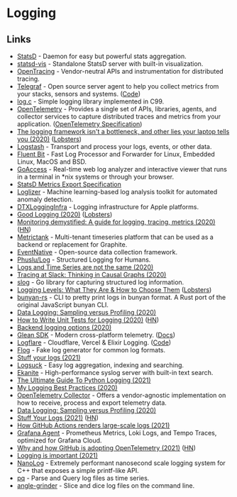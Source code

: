 # Logging

## Links

- [StatsD](https://github.com/statsd/statsd) - Daemon for easy but powerful stats aggregation.
- [statsd-vis](https://github.com/rapidloop/statsd-vis) - Standalone StatsD server with built-in visualization.
- [OpenTracing](https://opentracing.io/) - Vendor-neutral APIs and instrumentation for distributed tracing.
- [Telegraf](https://www.influxdata.com/time-series-platform/telegraf/) - Open source server agent to help you collect metrics from your stacks, sensors and systems. ([Code](https://github.com/influxdata/telegraf))
- [log.c](https://github.com/rxi/log.c) - Simple logging library implemented in C99.
- [OpenTelemetry](https://opentelemetry.io/) - Provides a single set of APIs, libraries, agents, and collector services to capture distributed traces and metrics from your application. ([OpenTelemetry Specification](https://github.com/open-telemetry/opentelemetry-specification))
- [The logging framework isn't a bottleneck, and other lies your laptop tells you (2020)](https://tech.davis-hansson.com/p/tower/) ([Lobsters](https://lobste.rs/s/od1ehi/logging_framework_isn_t_bottleneck_other))
- [Logstash](https://github.com/elastic/logstash) - Transport and process your logs, events, or other data.
- [Fluent Bit](https://github.com/fluent/fluent-bit) - Fast Log Processor and Forwarder for Linux, Embedded Linux, MacOS and BSD.
- [GoAccess](https://github.com/allinurl/goaccess) - Real-time web log analyzer and interactive viewer that runs in a terminal in \*nix systems or through your browser.
- [StatsD Metrics Export Specification](https://github.com/b/statsd_spec)
- [Loglizer](https://github.com/logpai/loglizer) - Machine learning-based log analysis toolkit for automated anomaly detection.
- [DTXLoggingInfra](https://github.com/wix/DTXLoggingInfra) - Logging infrastructure for Apple platforms.
- [Good Logging (2020)](https://henrikwarne.com/2020/07/23/good-logging/) ([Lobsters](https://lobste.rs/s/d8dk4r/good_logging))
- [Monitoring demystified: A guide for logging, tracing, metrics (2020)](https://techbeacon.com/enterprise-it/monitoring-demystified-guide-logging-tracing-metrics) ([HN](https://news.ycombinator.com/item?id=24006697))
- [Metrictank](https://github.com/grafana/metrictank) - Multi-tenant timeseries platform that can be used as a backend or replacement for Graphite.
- [EventNative](https://github.com/ksensehq/eventnative) - Open-source data collection framework.
- [Phuslu/Log](https://github.com/phuslu/log) - Structured Logging for Humans.
- [Logs and Time Series are not the same (2020)](https://www.philipotoole.com/logs-and-time-series-are-not-the-same/)
- [Tracing at Slack: Thinking in Causal Graphs (2020)](https://slack.engineering/tracing-at-slack-thinking-in-causal-graphs/)
- [slog](https://github.com/monzo/slog) - Go library for capturing structured log information.
- [Logging Levels: What They Are & How to Choose Them](https://sematext.com/blog/logging-levels/) ([Lobsters](https://lobste.rs/s/xilpkm/logging_levels_what_they_are_how_choose))
- [bunyan-rs](https://github.com/LukeMathWalker/bunyan) - CLI to pretty print logs in bunyan format. A Rust port of the original JavaScript bunyan CLI.
- [Data Logging: Sampling versus Profiling (2020)](https://medium.com/whylabs/data-logging-sampling-versus-profiling-96fa8997f5f5)
- [How to Write Unit Tests for Logging (2020)](https://principal-it.eu/2020/11/unit-tests-for-logging/) ([HN](https://news.ycombinator.com/item?id=25057372))
- [Backend logging options (2020)](https://twitter.com/frankdilo/status/1339485218881748992)
- [Glean SDK](https://github.com/mozilla/glean) - Modern cross-platform telemetry. ([Docs](https://mozilla.github.io/glean/book/index.html))
- [Logflare](https://logflare.app/) - Cloudflare, Vercel & Elixir Logging. ([Code](https://github.com/Logflare/logflare))
- [Flog](https://github.com/mingrammer/flog) - Fake log generator for common log formats.
- [Stuff your logs (2021)](https://engineering.backtrace.io/2021-01-11-stuff-your-logs/)
- [Logsuck](https://github.com/JackBister/logsuck) - Easy log aggregation, indexing and searching.
- [Ekanite](https://github.com/ekanite/ekanite) - High-performance syslog server with built-in text search.
- [The Ultimate Guide To Python Logging (2021)](https://khashtamov.com/en/ultimate-guide-to-python-logging/)
- [My Logging Best Practices (2020)](https://tuhrig.de/my-logging-best-practices/)
- [OpenTelemetry Collector](https://github.com/open-telemetry/opentelemetry-collector) - Offers a vendor-agnostic implementation on how to receive, process and export telemetry data.
- [Data Logging: Sampling versus Profiling (2020)](https://whylabs.ai/blog/posts/data-logging-sampling-versus-profiling)
- [Stuff Your Logs (2021)](https://pvk.ca/Blog/2021/01/11/stuff-your-logs/) ([HN](https://news.ycombinator.com/item?id=26510530))
- [How GitHub Actions renders large-scale logs (2021)](https://github.blog/2021-03-25-how-github-actions-renders-large-scale-logs/)
- [Grafana Agent](https://github.com/grafana/agent) - Prometheus Metrics, Loki Logs, and Tempo Traces, optimized for Grafana Cloud.
- [Why and how GitHub is adopting OpenTelemetry (2021)](https://github.blog/2021-05-26-why-and-how-github-is-adopting-opentelemetry/) ([HN](https://news.ycombinator.com/item?id=27294890))
- [Logging is important (2021)](https://gcollazo.com/logging-is-important/)
- [NanoLog](https://github.com/PlatformLab/NanoLog) - Extremely performant nanosecond scale logging system for C++ that exposes a simple printf-like API.
- [pq](https://github.com/iximiuz/pq) - Parse and Query log files as time series.
- [angle-grinder](https://github.com/rcoh/angle-grinder) - Slice and dice log files on the command line.
